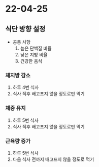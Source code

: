 # 22-04-25

## 식단 방향 설정
- 공통 사항
    1. 높은 단백질 비율
    2. 낮은 지방 비율
    3. 건강한 음식

### 체지방 감소
1. 하루 4번 식사
2. 식사 직후 배고프지 않을 정도로만 먹기

### 체중 유지
1. 하루 5번 식사
2. 식사 직후 배고프지 않을 정도로만 먹기

### 근육량 증가
1. 하루 5번 식사
2. 다음 식사 전까지 배고프지 않을 정도로 먹기